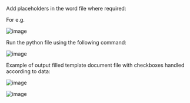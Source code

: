 Add placeholders in the word file where required:

For e.g.

![image](https://github.com/user-attachments/assets/47f0ccdf-2470-4507-80b8-6424193004d5)

Run the python file using the following command:

![image](https://github.com/user-attachments/assets/69d9ab5d-6677-421d-948f-2bc925f4652d)


Example of output filled template document file with checkboxes handled according to data:

![image](https://github.com/user-attachments/assets/4d92605e-f910-43ae-94f7-01cd1a34f39b)

![image](https://github.com/user-attachments/assets/6eee8be0-3ce6-449f-a09a-a2cda3071294)



